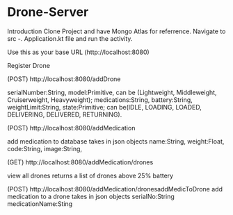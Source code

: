 # Drone-Server

Introduction
Clone Project and have Mongo Atlas for referrence.
Navigate to src -. Application.kt file and run the activity.


Use this as your base URL (http://localhost:8080)

Register Drone

(POST) http://localhost:8080/addDrone

serialNumber:String,
model:Primitive, can be (Lightweight, Middleweight, Cruiserweight,
Heavyweight);
medications:String,
battery:String,
weightLimit:String,
state:Primitive; can be(IDLE, LOADING, LOADED, DELIVERING, DELIVERED,
RETURNING).

(POST) http://localhost:8080/addMedication

add medication to database
takes in json objects
name:String,
weight:Float,
code:String,
image:String,


(GET) http://localhost:8080/addMedication/drones

view all drones
returns a list of drones above 25% battery

(POST) http://localhost:8080/addMedication/dronesaddMedicToDrone
add medication to a drone
takes in json objects
serialNo:String
medicationName:Sting


